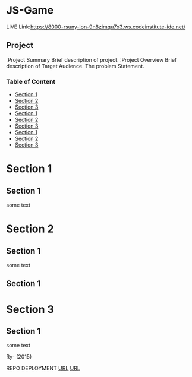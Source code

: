 # JS-Game


LIVE Link:https://8000-rsuny-lon-9n8zimqu7x3.ws.codeinstitute-ide.net/

## Project
:Project Summary
Brief description of project.
:Project Overview
Brief description of Target Audience. The problem Statement.
### Table of Content
* [Section 1](#section-1)
* [Section 2](#section-2)
* [Section 3](#section-3)
* [Section 1](#section-1)
* [Section 2](#section-2)
* [Section 3](#section-3)
* [Section 1](#section-1)
* [Section 2](#section-2)
* [Section 3](#section-3)

# Section 1
## <a name="section-1"></a> Section 1
some text

# Section 2
## <a name="section-1"></a> Section 1
some text

## <a name="section-1"></a> Section 1
# Section 3
## <a name="section-1"></a> Section 1
some text

 Ry- (2015)


REPO DEPLOYMENT
[URL](https://github.com/RSUNY/ION)
[URL](https://rsuny.github.io/users/RSUNY/projects/1)